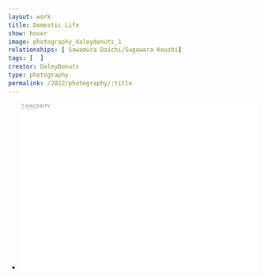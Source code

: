 ```yaml
---
layout: work
title: Domestic Life
show: hover
image: photography_daleydonuts_1
relationships: [ Sawamura Daichi/Sugawara Koushi]
tags: [  ]
creator: DaleyDonuts
type: photography
permalink: /2022/photography/:title
---
```


<div class="fullscreen-image-slider">
  <div class="slides" role="region" aria-label="FullScreen Pictures" data-slide>
    <ul class="slide-container">
      <li data-slide=1 class="is-active slide">
        <img class="visual" id="photography_daleydonuts_1" src="/assets/images/watermark-landscape.png" alt="page1">
      </li>
    </ul>
  </div>
</div>